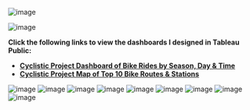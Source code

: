 ![image](https://user-images.githubusercontent.com/110440545/185351124-a89a0cde-1958-46dd-90aa-32007ee929a3.png)

![image](https://user-images.githubusercontent.com/110440545/185726611-ae6fff42-a2dd-4b81-8ea5-292e148897d8.png)

 **Click the following links to view the dashboards I designed in Tableau Public:**
* **[Cyclistic Project Dashboard of Bike Rides by Season, Day & Time](https://public.tableau.com/views/CyclisticProjectDashboardofBikeRidesbySeasonDayTime/DashboardRidesbyMonthDayTime?:language=en-US&:display_count=n&:origin=viz_share_link)**
* **[Cyclistic Project Map of Top 10 Bike Routes & Stations](https://public.tableau.com/views/CyclisticProjectMapofTop10BikeRoutesStations/DashboardMap?:language=en-US&:display_count=n&:origin=viz_share_link)**

![image](https://user-images.githubusercontent.com/110440545/185726991-c25112a3-2eb0-4afe-a399-3ab0485505fa.png)
![image](https://user-images.githubusercontent.com/110440545/185727249-dc785ee3-2f60-4e5c-9157-a2558798fa8d.png)
![image](https://user-images.githubusercontent.com/110440545/185727170-cadd7d00-bfd3-45b4-8835-de7d67c7870d.png)
![image](https://user-images.githubusercontent.com/110440545/185727279-ec5cfc92-896c-44f3-aca7-eae87d8f4490.png)
![image](https://user-images.githubusercontent.com/110440545/185727321-6fe7b8a9-eaab-4eee-bcc4-0e9ec902a8fb.png)
![image](https://user-images.githubusercontent.com/110440545/185727385-4ac377ef-d079-4f6a-9343-8d11576cb186.png)
![image](https://user-images.githubusercontent.com/110440545/185727446-e09724fc-fa07-4700-ab8e-07a158d18658.png)
![image](https://user-images.githubusercontent.com/110440545/185727524-a55b6827-6c50-44e2-a372-4cfb690b5b9e.png)
![image](https://user-images.githubusercontent.com/110440545/185727552-10642170-2027-4b51-a759-aef28a69edb1.png)







